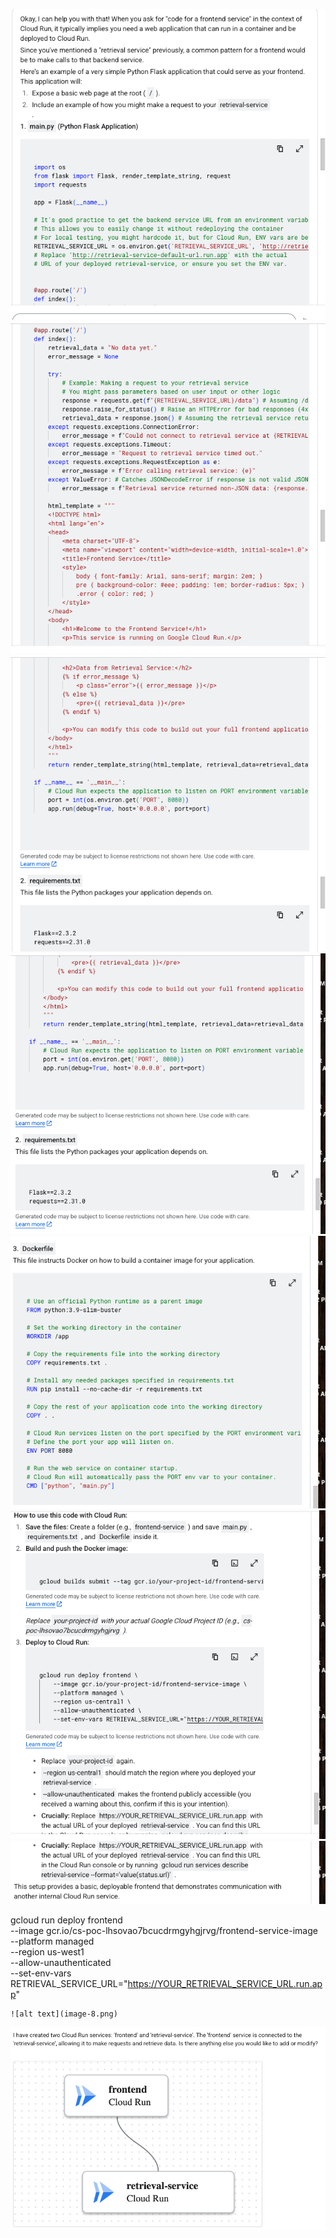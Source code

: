![alt text](image.png)
![alt text](image-2.png)
![alt text](image-3.png)
![alt text](image-4.png)
![alt text](image-5.png)
![alt text](image-6.png)
![alt text](image-7.png)

gcloud run deploy frontend \
    --image gcr.io/cs-poc-lhsovao7bcucdrmgyhgjrvg/frontend-service-image \
    --platform managed \
    --region us-west1 \
    --allow-unauthenticated \
    --set-env-vars RETRIEVAL_SERVICE_URL="https://YOUR_RETRIEVAL_SERVICE_URL.run.app"

    ![alt text](image-8.png)
![alt text](image-8.png)

